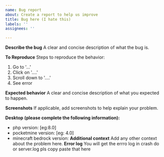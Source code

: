 ```yaml
---
name: Bug report
about: Create a report to help us improve
title: Bug here (I hate this)
labels: ''
assignees: ''

---
```


**Describe the bug**
A clear and concise description of what the bug is.

**To Reproduce**
Steps to reproduce the behavior:
1. Go to '...'
2. Click on '....'
3. Scroll down to '....'
4. See error

**Expected behavior**
A clear and concise description of what you expected to happen.

**Screenshots**
If applicable, add screenshots to help explain your problem.

**Desktop (please complete the following information):**
 - php version: [eg:8.0]
- pocketmine version: [eg: 4.0]
- minecraft bedrock version: 
**Additional context**
Add any other context about the problem here.
**Error log** 
You will get the errro log in crash do or server.log pls copy paste that here
